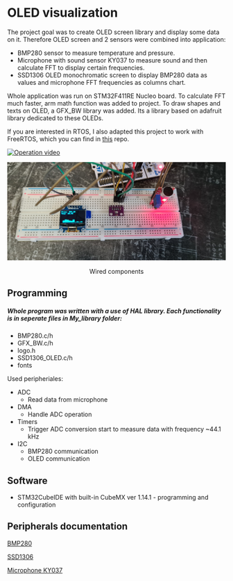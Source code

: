 
# OLED visualization

The project goal was to create OLED screen library and display some data on it. Therefore OLED screen and 2 sensors were combined into application:
- BMP280 sensor to measure temperature and pressure.
- Microphone with sound sensor KY037 to measure sound and then calculate FFT to display certain frequencies.
- SSD1306 OLED monochromatic screen to display BMP280 data as values and microphone FFT frequencies as columns chart.

Whole application was run on STM32F411RE Nucleo board. To calculate FFT much faster, arm math function was added to project. To draw shapes and texts on OLED, a GFX_BW library was added. Its a library based on adafruit library dedicated to these OLEDs.

If you are interested in RTOS, I also adapted this project to work with FreeRTOS, which you can find in [this](https://github.com/Mefiu1000/OLED-Visualization-RTOS) repo.

[![Operation video](https://img.youtube.com/vi/sc953bA8)](https://www.youtube.com/watch?v=dy-sc953bA8)

<p align="center">
    <img src="./Images/Wired_devices.jpg" width =600>
</p>
<p align="center">
    Wired components
</p>

## Programming

##### Whole program was written with a use of HAL library. Each functionality is in seperate files in My_library folder:
- BMP280.c/h
- GFX_BW.c/h 
- logo.h 
- SSD1306_OLED.c/h 
- fonts

Used peripheriales:
- ADC
    - Read data from microphone 
- DMA
    - Handle ADC operation
- Timers 
    - Trigger ADC conversion start to measure data with frequency ~44.1 kHz
- I2C
	- BMP280 communication
  - OLED communication
 
## Software

- STM32CubeIDE with built-in CubeMX ver 1.14.1 - programming and configuration

## Peripherals documentation

[BMP280](https://cdn-shop.adafruit.com/datasheets/BST-BMP280-DS001-11.pdf)

[SSD1306](https://cdn-shop.adafruit.com/datasheets/SSD1306.pdf)

[Microphone KY037](https://datasheetspdf.com/pdf-file/1402047/Joy-IT/KY-037/1)
